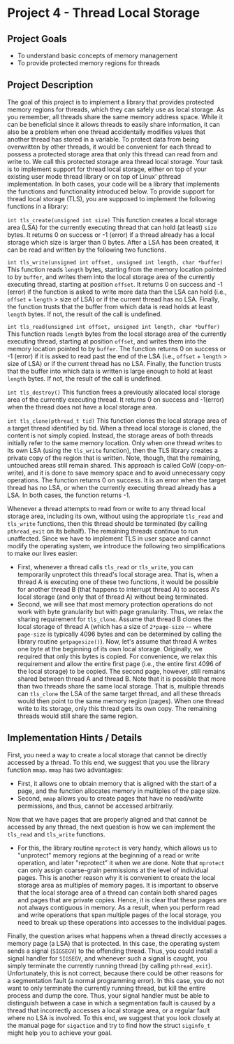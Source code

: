 # Project 4 - Thread Local Storage

## Project Goals
- To understand basic concepts of memory management
- To provide protected memory regions for threads

## Project Description
  The goal of this project is to implement a library that provides protected memory regions for
threads, which they can safely use as local storage. As you remember, all threads share the
same memory address space. While it can be beneficial since it allows threads to easily share
information, it can also be a problem when one thread accidentally modifies values that
another thread has stored in a variable. To protect data from being overwritten by other
threads, it would be convenient for each thread to possess a protected storage area that only
this thread can read from and write to. We call this protected storage area thread local
storage. Your task is to implement support for thread local storage, either on top of your
existing user mode thread library or on top of Linux' pthread implementation. In both cases,
your code will be a library that implements the functions and functionality introduced below.
To provide support for thread local storage (TLS), you are supposed to implement the
following functions in a library:

`int tls_create(unsigned int size)`
  This function creates a local storage area (LSA) for the currently executing thread that can
hold (at least) `size` bytes. It returns 0 on success or -1 (error) if a thread already has a local
storage which size is larger than 0 bytes. After a LSA has been created, it can be read and
written by the following two functions.

`int tls_write(unsigned int offset, unsigned int length, char *buffer)`
  This function reads `length` bytes, starting from the memory location pointed to by `buffer`, and
writes them into the local storage area of the currently executing thread, starting at position
`offset`. It returns 0 on success and -1 (error) if the function is asked to write more data than the
LSA can hold (i.e., `offset` + `length` > size of LSA) or if the current thread has no LSA. Finally,
the function trusts that the buffer from which data is read holds at least `length` bytes. If not, the
result of the call is undefined.

`int tls_read(unsigned int offset, unsigned int length, char *buffer)`
  This function reads `length` bytes from the local storage area of the currently executing thread,
starting at position `offset`, and writes them into the memory location pointed to by `buffer`. The
function returns 0 on success or -1 (error) if it is asked to read past the end of the LSA (i.e.,
`offset` + `length` > size of LSA) or if the current thread has no LSA. Finally, the function trusts
that the buffer into which data is written is large enough to hold at least `length` bytes. If not, the
result of the call is undefined.

`int tls_destroy()`
  This function frees a previously allocated local storage area of the currently executing thread. It
returns 0 on success and -1(error) when the thread does not have a local storage area.

`int tls_clone(pthread_t tid)`
  This function clones the local storage area of a target thread identified by tid. When a thread
local storage is cloned, the content is not simply copied. Instead, the storage areas of both
threads initially refer to the same memory location. Only when one thread writes to its own LSA
(using the `tls_write` function), then the TLS library creates a private copy of the region that
is written. Note, though, that the remaining, untouched areas still remain shared. This approach
is called CoW (copy-on-write), and it is done to save memory space and to avoid unnecessary
copy operations. The function returns 0 on success. It is an error when the target thread has no
LSA, or when the currently executing thread already has a LSA. In both cases, the function
returns -1.

  Whenever a thread attempts to read from or write to any thread local storage area, including
its own, without using the appropriate `tls_read` and `tls_write` functions, then this thread
should be terminated (by calling `pthread_exit` on its behalf). The remaining threads
continue to run unaffected.
  Since we have to implement TLS in user space and cannot modify the operating system, we
introduce the following two simplifications to make our lives easier:
- First, whenever a thread calls `tls_read` or `tls_write`, you can temporarily unprotect this
thread's local storage area. That is, when a thread A is executing one of these two functions,
it would be possible for another thread B (that happens to interrupt thread A) to access A's
local storage (and only that of thread A) without being terminated.
- Second, we will see that most memory protection operations do not work with byte granularity
but with page granularity. Thus, we relax the sharing requirement for `tls_clone`. Assume
that thread B clones the local storage of thread A (which has a size of `2*page-size` -- where
`page-size` is typically 4096 bytes and can be determined by calling the library routine
`getpagesize()`). Now, let's assume that thread A writes one byte at the beginning of its
own local storage. Originally, we required that only this bytes is copied. For convenience, we
relax this requirement and allow the entire first page (i.e., the entire first 4096 of the local
storage) to be copied. The second page, however, still remains shared between thread A and
thread B.
Note that it is possible that more than two threads share the same local storage. That is,
multiple threads can `tls_clone` the LSA of the same target thread, and all these threads
would then point to the same memory region (pages). When one thread write to its storage,
only this thread gets its own copy. The remaining threads would still share the same region.

## Implementation Hints / Details
  First, you need a way to create a local storage that cannot be directly accessed by a thread. To
this end, we suggest that you use the library function `mmap`. `mmap` has two advantages: 
- First, it allows one to obtain memory that is aligned with the start of a page, and the function allocates
memory in multiples of the page size. 
- Second, `mmap` allows you to create pages that have no read/write permissions, and thus, cannot be accessed arbitrarily.
  
Now that we have pages that are properly aligned and that cannot be accessed by any
thread, the next question is how we can implement the `tls_read` and `tls_write` functions.
- For this, the library routine `mprotect` is very handy, which allows us to "unprotect" memory
regions at the beginning of a read or write operation, and later "reprotect" it when we are
done. Note that `mprotect` can only assign coarse-grain permissions at the level of individual
pages. This is another reason why it is convenient to create the local storage area as
multiples of memory pages.
  It is important to observe that the local storage area of a thread can contain both shared
pages and pages that are private copies. Hence, it is clear that these pages are not always
contiguous in memory. As a result, when you perform read and write operations that span
multiple pages of the local storage, you need to break up these operations into accesses to
the individual pages.

Finally, the question arises what happens when a thread directly accesses a memory page (a
LSA) that is protected. In this case, the operating system sends a signal (`SIGSEGV`) to the
offending thread. Thus, you could install a signal handler for `SIGSEGV`, and whenever such a
signal is caught, you simply terminate the currently running thread (by calling
`pthread_exit`). Unfortunately, this is not correct, because there could be other reasons for
a segmentation fault (a normal programming error). In this case, you do not want to only
terminate the currently running thread, but kill the entire process and dump the core. Thus,
your signal handler must be able to distinguish between a case in which a segmentation
fault is caused by a thread that incorrectly accesses a local storage area, or a regular fault
where no LSA is involved. To this end, we suggest that you look closely at the manual page
for `sigaction` and try to find how the struct `siginfo_t` might help you to achieve your
goal.

